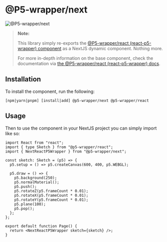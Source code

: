 # @P5-wrapper/next

![@P5-wrapper/next](https://socialify.git.ci/p5-wrapper/next/image?description=1&font=Rokkitt&forks=1&issues=1&language=1&logo=https%3A%2F%2Fupload.wikimedia.org%2Fwikipedia%2Fcommons%2F8%2F8e%2FNextjs-logo.svg&name=1&owner=1&pattern=Floating%20Cogs&pulls=1&stargazers=1&theme=Auto)

> **Note:**
>
> This library simply re-exports the [@P5-wrapper/react (react-p5-wrapper) component](https://github.com/P5-wrapper/react) as a NextJS dynamic component. Nothing more.
>
> For more in-depth information on the base component, check the documentation via [the @P5-wrapper/react (react-p5-wrapper) docs](https://github.com/P5-wrapper/react).

## Installation

To install the component, run the following:

```shell
[npm|yarn|pnpm] [install|add] @p5-wrapper/next @p5-wrapper/react
```

## Usage

Then to use the component in your NextJS project you can simply import like so:

```tsx
import React from "react";
import { type Sketch } from "@p5-wrapper/react";
import { NextReactP5Wrapper } from "@p5-wrapper/next";

const sketch: Sketch = (p5) => {
  p5.setup = () => p5.createCanvas(600, 400, p5.WEBGL);

  p5.draw = () => {
    p5.background(250);
    p5.normalMaterial();
    p5.push();
    p5.rotateZ(p5.frameCount * 0.01);
    p5.rotateX(p5.frameCount * 0.01);
    p5.rotateY(p5.frameCount * 0.01);
    p5.plane(100);
    p5.pop();
  };
};

export default function Page() {
  return <NextReactP5Wrapper sketch={sketch} />;
}
```

